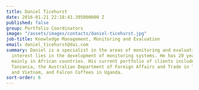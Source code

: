 ```yaml
---
title: Daniel Ticehurst
date: 2016-01-21 22:18:43.395000000 Z
published: false
group: Portfolio Coordinators
image: "/assets/images/contacts/daniel-ticehurst.jpg"
job-title: Knowledge Management, Monitoring and Evaluation
email: daniel_ticehurst@dai.com
summary: Daniel is a specialist in the areas of monitoring and evaluation. His main
  interest lies in the development of monitoring systems. He has 20 years of experience
  mainly in African countries. His current portfolio of clients includes Danida in
  Tanzania, the Australian Department of Foreign Affairs and Trade in Timor-Leste
  and Vietnam, and Falcon Coffees in Uganda.
sort-order: 6
---
```


